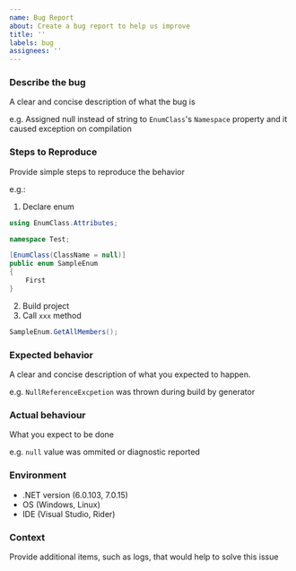 ```yaml
---
name: Bug Report
about: Create a bug report to help us improve
title: ''
labels: bug
assignees: ''
---
```


### Describe the bug
A clear and concise description of what the bug is

e.g. Assigned null instead of string to `EnumClass`'s `Namespace` property and it caused exception on compilation

### Steps to Reproduce
Provide simple steps to reproduce the behavior

e.g.:
1. Declare enum
```csharp
using EnumClass.Attributes;

namespace Test;

[EnumClass(ClassName = null)]
public enum SampleEnum
{
    First
}
```
2. Build project
3. Call `xxx` method
```csharp
SampleEnum.GetAllMembers();
```


### Expected behavior
A clear and concise description of what you expected to happen.

e.g. `NullReferenceExcpetion` was thrown during build by generator


### Actual behaviour
What you expect to be done

e.g. `null` value was ommited or diagnostic reported 

### Environment

- .NET version (6.0.103, 7.0.15)
- OS (Windows, Linux)
- IDE (Visual Studio, Rider)

### Context

Provide additional items, such as logs, that would help to solve this issue

